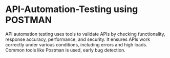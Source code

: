 # API-Automation-Testing using POSTMAN
API automation testing uses tools to validate APIs by checking functionality, response accuracy, performance, and security. It ensures APIs work correctly under various conditions, including errors and high loads. Common tools like Postman is used, early bug detection.
